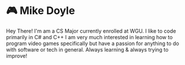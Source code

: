 #  🎮 Mike Doyle

Hey There! I'm am a CS Major currently enrolled at WGU. I like to code primarily in C# and C++
I am very much interested in learning how to program video games specifically but have a passion for 
anything to do with software or tech in general. Always learning & always trying to improve! 


